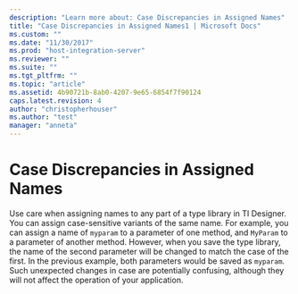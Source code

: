 ```yaml
---
description: "Learn more about: Case Discrepancies in Assigned Names"
title: "Case Discrepancies in Assigned Names1 | Microsoft Docs"
ms.custom: ""
ms.date: "11/30/2017"
ms.prod: "host-integration-server"
ms.reviewer: ""
ms.suite: ""
ms.tgt_pltfrm: ""
ms.topic: "article"
ms.assetid: 4b90721b-8ab0-4207-9e65-6854f7f90124
caps.latest.revision: 4
author: "christopherhouser"
ms.author: "test"
manager: "anneta"
---
```

# Case Discrepancies in Assigned Names
Use care when assigning names to any part of a type library in TI Designer. You can assign case-sensitive variants of the same name. For example, you can assign a name of `myparam` to a parameter of one method, and `MyParam` to a parameter of another method. However, when you save the type library, the name of the second parameter will be changed to match the case of the first. In the previous example, both parameters would be saved as `myparam`. Such unexpected changes in case are potentially confusing, although they will not affect the operation of your application.
